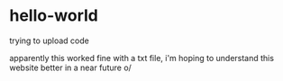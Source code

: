 # hello-world
trying to upload code

apparently this worked fine with a txt file, i'm hoping to understand this website better in a near future o/
